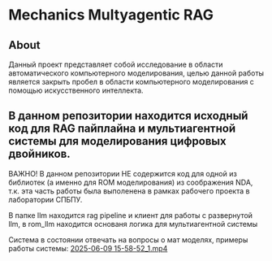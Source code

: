 # Mechanics Multyagentic RAG

## About
Данный проект представляет собой исследование в области автоматического компьютерного моделирования, целью данной работы является закрыть пробел в области компьютерного моделирования с помощью искусственного интеллекта.

## В данном репозитории находится исходный код для RAG пайплайна и мультиагентной системы для моделирования цифровых двойников.

ВАЖНО! В данном репозитории НЕ содержится код для одной из библиотек (а именно для ROM моделирования) из соображения NDA, т.к. эта часть работы была выполенена в рамках рабочего проекта в лаборатории СПБПУ.

В папке llm находится rag pipeline и клиент для работы с развернутой llm, в rom_llm находится основаня логика для мультиагентной системы

Система в состоянии отвечать на вопросы о мат моделях, примеры работы системы:
[2025-06-09 15-58-52_1.mp4](docs%2F2025-06-09%2015-58-52_1.mp4)